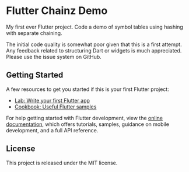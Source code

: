 # Flutter Chainz Demo

My first ever Flutter project. Code a demo of symbol tables using hashing with separate chaining.

The initial code quality is somewhat poor given that this is a first attempt. Any feedback related to structuring Dart or widgets is much appreciated. Please use the issue system on GitHub.

## Getting Started

A few resources to get you started if this is your first Flutter project:

- [Lab: Write your first Flutter app](https://docs.flutter.dev/get-started/codelab)
- [Cookbook: Useful Flutter samples](https://docs.flutter.dev/cookbook)

For help getting started with Flutter development, view the
[online documentation](https://docs.flutter.dev/), which offers tutorials,
samples, guidance on mobile development, and a full API reference.

## License

This project is released under the MIT license. 
